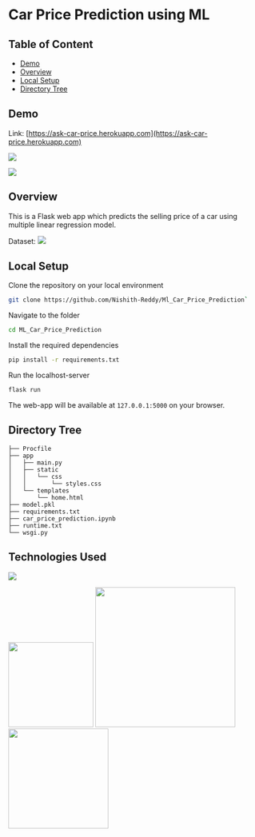 # Car Price Prediction using ML


## Table of Content
  * [Demo](#demo)
  * [Overview](#overview)
  * [Local Setup](#local-setup)
  * [Directory Tree](#directory-tree)


## Demo
Link: [https://ask-car-price.herokuapp.com](https://ask-car-price.herokuapp.com)

[![](https://i.imgur.com/Dynlly3.png)](https://ask-car-price.herokuapp.com)

[![](https://i.imgur.com/GqErsg7.png)](https://ask-car-price.herokuapp.com)

## Overview
This is a Flask web app which predicts the selling price of a car using multiple linear regression model.

Dataset: [![](https://www.kaggle.com/datasets/nehalbirla/vehicle-dataset-from-cardekho)](https://www.kaggle.com/datasets/nehalbirla/vehicle-dataset-from-cardekho)

## Local Setup
Clone the repository on your local environment <br>

```bash
git clone https://github.com/Nishith-Reddy/Ml_Car_Price_Prediction`
```

Navigate to the folder <br>
```bash 
cd ML_Car_Price_Prediction
```

Install the required dependencies <br>
```bash
pip install -r requirements.txt 
```

Run the localhost-server <br>
```bash 
flask run
```

The web-app will be available at `127.0.0.1:5000` on your browser. 



## Directory Tree 
```
├── Procfile
├── app
│   ├── main.py
│   ├── static
│   │   └── css
│   │       └── styles.css
│   └── templates
│       └── home.html
├── model.pkl
├── requirements.txt
├── car_price_prediction.ipynb
├── runtime.txt
└── wsgi.py
```

## Technologies Used

![](https://forthebadge.com/images/badges/made-with-python.svg)

[<img target="_blank" src="https://flask.palletsprojects.com/en/1.1.x/_images/flask-logo.png" width=170>](https://flask.palletsprojects.com/en/1.1.x/) [<img target="_blank" src="https://number1.co.za/wp-content/uploads/2017/10/gunicorn_logo-300x85.png" width=280>](https://gunicorn.org) [<img target="_blank" src="https://scikit-learn.org/stable/_static/scikit-learn-logo-small.png" width=200>](https://scikit-learn.org/stable/) 

